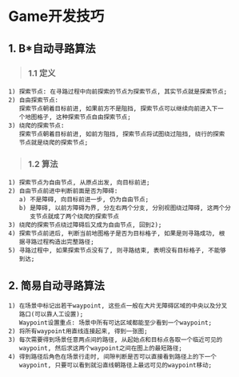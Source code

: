 # **Game开发技巧**



## **1. B*自动寻路算法**
> ### **1.1 定义**
    1) 探索节点: 在寻路过程中向前探索的节点为探索节点, 其实节点就是探索节点;
    2) 自由探索节点:
       探索节点朝着目标前进, 如果前方不是阻挡, 探索节点可以继续向前进入下一
       个地图格子, 这种探索节点自由探索节点;
    3) 绕爬的探索节点:
       探索节点朝着目标前进, 如前方阻挡, 探索节点将试图绕过阻挡, 绕行的探索
       节点就是绕爬的探索节点;
> ### **1.2 算法**
    1) 探索节点为自由节点, 从原点出发, 向目标前进;
    2) 自由节点前进中判断前面是否为障碍:
       a) 不是障碍, 向目标前进一步, 仍为自由节点;
       b) 是障碍, 以前方障碍为界, 分左右两个分支, 分别视图绕过障碍, 这两个分
          支节点就成了两个绕爬的探索节点
    3) 绕爬的探索节点绕过障碍后又成为自由节点, 回到2);
    4) 探索节点前进后, 判断当前地图格子是否为目标格子, 如果是则寻路成功, 根
       据寻路过程构造出完整路径;
    5) 寻路过程中, 如果探索节点没有了, 则寻路结束, 表明没有目标格子, 不能够
       到达;



## **2. 简易自动寻路算法**
    1) 在场景中标记出若干waypoint, 这些点一般在大片无障碍区域的中央以及分叉
       路口(可以靠人工设置); 
       Waypoint设置重点: 场景中所有可达区域都能至少看到一个waypoint;
    2) 将所有waypoint用直线连接起来, 得到一张图;
    3) 每次需要得到场景任意两点间的路径, 从起始点和目标点各取一个临近可见的
       waypoint, 然后求这两个waypoint之间在图上的最短路径;
    4) 得到路径后角色在场景行走时, 间隙判断是否可以直接看到路径上的下一个
       waypoint, 只要可以看到就沿直线朝路径上最远可见的waypoint移动;

